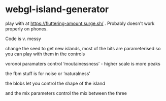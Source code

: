 # webgl-island-generator

play with at https://fluttering-amount.surge.sh/ . Probably doesn't work properly on phones. 

Code is v. messy

change the seed to get new islands, most of the bits are parameterised so you can play with them in the controls

voronoi paramaters control ‘moutainessness’ - higher scale is more peaks

the fbm stuff is for noise or ‘naturalness’

the blobs let you control the shape of the island

and the mix parameters control the mix between the three
